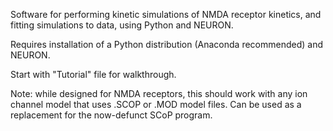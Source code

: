 Software for performing kinetic simulations of NMDA receptor kinetics, and fitting simulations to data, using Python and NEURON. 

Requires installation of a Python distribution (Anaconda recommended) and NEURON.

Start with "Tutorial" file for walkthrough.

Note: while designed for NMDA receptors, this should work with any ion channel model that uses .SCOP or .MOD model files. Can be used as a replacement for the now-defunct SCoP program.
